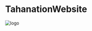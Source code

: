 # TahanationWebsite

![logo](https://github.com/krdgomer/TahanationWebsite/assets/101930532/cabfffcd-1062-4434-8190-a395a52c2abd)
